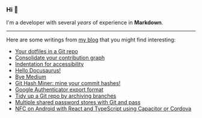 ### Hi 👋

I'm a developer with several _years_ of experience in **Markdown**.

---

Here are some writings from [my blog](https://zwyx.dev) that you might find interesting:

<!--START_SECTION:feed-->
* [Your dotfiles in a Git repo](https://zwyx.dev/blog/your-dotfiles-in-a-git-repo)
* [Consolidate your contribution graph](https://zwyx.dev/blog/own-contribution-graph)
* [Indentation for accessibility](https://zwyx.dev/blog/indentation-for-accessibility)
* [Hello Docusaurus!](https://zwyx.dev/blog/hello-docusaurus)
* [Bye Medium](https://zwyx.dev/blog/bye-medium)
* [Git Hash Miner: mine your commit hashes!](https://zwyx.dev/blog/git-hash-miner)
* [Google Authenticator export format](https://zwyx.dev/blog/google-authenticator-export-format)
* [Tidy up a Git repo by archiving branches](https://zwyx.dev/blog/archiving-git-branches)
* [Multiple shared password stores with Git and pass](https://zwyx.dev/blog/shared-password-stores)
* [NFC on Android with React and TypeScript using Capacitor or Cordova](https://zwyx.dev/blog/react-nfc)
<!--END_SECTION:feed-->

<!-- <div align="center">

[![Visitors](https://api.visitorbadge.io/api/visitors?path=github.com%2FZwyx&labelColor=%23555555&countColor=%236280a6&style=flat&labelStyle=none)](https://visitorbadge.io/status?path=github.com%2FZwyx)

</div> -->
